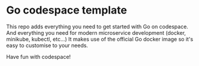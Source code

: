 # Go codespace template
This repo adds everything you need to get started with Go on codespace.
And everything you need for modern microservice development (docker, minikube, kubectl, etc...)
It makes use of the official Go docker image so it's easy to customise to your needs.


Have fun with codespace!